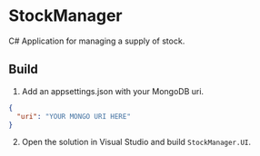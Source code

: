 # StockManager
C# Application for managing a supply of stock.

## Build
1. Add an appsettings.json with your MongoDB uri.
```json
{
  "uri": "YOUR MONGO URI HERE"
}
```
2. Open the solution in Visual Studio and build `StockManager.UI`.
